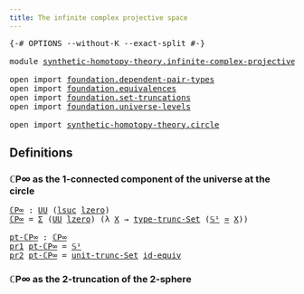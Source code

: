 ```yaml
---
title: The infinite complex projective space
---
```


<pre class="Agda"><a id="63" class="Symbol">{-#</a> <a id="67" class="Keyword">OPTIONS</a> <a id="75" class="Pragma">--without-K</a> <a id="87" class="Pragma">--exact-split</a> <a id="101" class="Symbol">#-}</a>

<a id="106" class="Keyword">module</a> <a id="113" href="synthetic-homotopy-theory.infinite-complex-projective-space.html" class="Module">synthetic-homotopy-theory.infinite-complex-projective-space</a> <a id="173" class="Keyword">where</a>

<a id="180" class="Keyword">open</a> <a id="185" class="Keyword">import</a> <a id="192" href="foundation.dependent-pair-types.html" class="Module">foundation.dependent-pair-types</a>
<a id="224" class="Keyword">open</a> <a id="229" class="Keyword">import</a> <a id="236" href="foundation.equivalences.html" class="Module">foundation.equivalences</a>
<a id="260" class="Keyword">open</a> <a id="265" class="Keyword">import</a> <a id="272" href="foundation.set-truncations.html" class="Module">foundation.set-truncations</a>
<a id="299" class="Keyword">open</a> <a id="304" class="Keyword">import</a> <a id="311" href="foundation.universe-levels.html" class="Module">foundation.universe-levels</a>

<a id="339" class="Keyword">open</a> <a id="344" class="Keyword">import</a> <a id="351" href="synthetic-homotopy-theory.circle.html" class="Module">synthetic-homotopy-theory.circle</a>
</pre>
## Definitions

### ℂP∞ as the 1-connected component of the universe at the circle

<pre class="Agda"><a id="ℂP∞"></a><a id="481" href="synthetic-homotopy-theory.infinite-complex-projective-space.html#481" class="Function">ℂP∞</a> <a id="485" class="Symbol">:</a> <a id="487" href="foundation-core.universe-levels.html#235" class="Primitive">UU</a> <a id="490" class="Symbol">(</a><a id="491" href="Agda.Primitive.html#780" class="Primitive">lsuc</a> <a id="496" href="Agda.Primitive.html#764" class="Primitive">lzero</a><a id="501" class="Symbol">)</a>
<a id="503" href="synthetic-homotopy-theory.infinite-complex-projective-space.html#481" class="Function">ℂP∞</a> <a id="507" class="Symbol">=</a> <a id="509" href="foundation-core.dependent-pair-types.html#515" class="Record">Σ</a> <a id="511" class="Symbol">(</a><a id="512" href="foundation-core.universe-levels.html#235" class="Primitive">UU</a> <a id="515" href="Agda.Primitive.html#764" class="Primitive">lzero</a><a id="520" class="Symbol">)</a> <a id="522" class="Symbol">(λ</a> <a id="525" href="synthetic-homotopy-theory.infinite-complex-projective-space.html#525" class="Bound">X</a> <a id="527" class="Symbol">→</a> <a id="529" href="foundation.set-truncations.html#4010" class="Function">type-trunc-Set</a> <a id="544" class="Symbol">(</a><a id="545" href="synthetic-homotopy-theory.circle.html#1237" class="Postulate">𝕊¹</a> <a id="548" href="foundation-core.equivalences.html#1621" class="Function Operator">≃</a> <a id="550" href="synthetic-homotopy-theory.infinite-complex-projective-space.html#525" class="Bound">X</a><a id="551" class="Symbol">))</a>

<a id="pt-ℂP∞"></a><a id="555" href="synthetic-homotopy-theory.infinite-complex-projective-space.html#555" class="Function">pt-ℂP∞</a> <a id="562" class="Symbol">:</a> <a id="564" href="synthetic-homotopy-theory.infinite-complex-projective-space.html#481" class="Function">ℂP∞</a>
<a id="568" href="foundation-core.dependent-pair-types.html#605" class="Field">pr1</a> <a id="572" href="synthetic-homotopy-theory.infinite-complex-projective-space.html#555" class="Function">pt-ℂP∞</a> <a id="579" class="Symbol">=</a> <a id="581" href="synthetic-homotopy-theory.circle.html#1237" class="Postulate">𝕊¹</a>
<a id="584" href="foundation-core.dependent-pair-types.html#617" class="Field">pr2</a> <a id="588" href="synthetic-homotopy-theory.infinite-complex-projective-space.html#555" class="Function">pt-ℂP∞</a> <a id="595" class="Symbol">=</a> <a id="597" href="foundation.set-truncations.html#4277" class="Function">unit-trunc-Set</a> <a id="612" href="foundation-core.equivalences.html#2494" class="Function">id-equiv</a>
</pre>
### ℂP∞ as the 2-truncation of the 2-sphere
